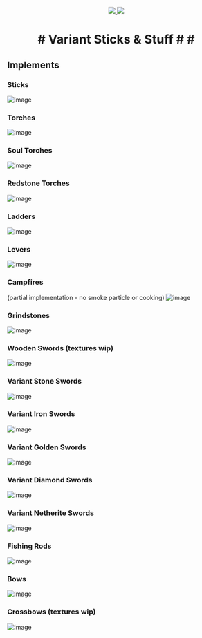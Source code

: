 <p align="center">
<a href="https://www.curseforge.com/minecraft/mc-mods/580723"><img src="https://cf.way2muchnoise.eu/full_580723_downloads.svg">
 <img src="http://cf.way2muchnoise.eu/versions/580723.svg"></a>
 </p>

<h1 align="center"> # Variant Sticks & Stuff # #

## Implements 

### Sticks
![image](https://user-images.githubusercontent.com/7688001/154689052-8a1683fd-c9c5-47b7-9040-23286c1c22fa.png)

### Torches
![image](https://user-images.githubusercontent.com/7688001/154686244-342fa118-bb94-4483-b56c-a2aa021036c2.png)

### Soul Torches
![image](https://user-images.githubusercontent.com/7688001/154686524-911a837b-bf68-4a0e-805e-20d1dbd30e79.png)

### Redstone Torches
![image](https://user-images.githubusercontent.com/7688001/154687483-3705d47f-4fe4-481e-9a4a-42af1e270990.png)

### Ladders
![image](https://user-images.githubusercontent.com/7688001/154687124-e6bdbd42-0b01-4e9a-b9fd-0e421deb6b04.png)
  
### Levers
![image](https://user-images.githubusercontent.com/7688001/154713882-225a4c42-faf8-4541-b664-362bb36fe125.png)

### Campfires
(partial implementation - no smoke particle or cooking)
![image](https://user-images.githubusercontent.com/7688001/154688038-c9d85f48-ce39-42b8-a455-3bb325420de5.png)

### Grindstones
![image](https://user-images.githubusercontent.com/7688001/154688179-b0a7fd43-671e-4e6b-86a4-6ed8ec1005f2.png)

### Wooden Swords (textures wip)
![image](https://user-images.githubusercontent.com/7688001/154710208-f9614084-72b4-4395-8faa-f33e10a7a684.png)

### Variant Stone Swords
![image](https://user-images.githubusercontent.com/7688001/154710380-44ebf583-102f-49ce-a511-991824cd8383.png)

### Variant Iron Swords
![image](https://user-images.githubusercontent.com/7688001/154710560-d955fdc1-4734-46a5-b2ad-9cc99ef5ec15.png)

### Variant Golden Swords
![image](https://user-images.githubusercontent.com/7688001/154710749-ee63d772-160e-4e2b-92e8-86142a97cf63.png)

### Variant Diamond Swords
![image](https://user-images.githubusercontent.com/7688001/154710887-44381566-2b98-44e9-a76c-75014b23ee48.png)

### Variant Netherite Swords
![image](https://user-images.githubusercontent.com/7688001/154711013-f87e0c17-6be0-4562-8360-2b9fcb3f8aae.png)

### Fishing Rods
![image](https://user-images.githubusercontent.com/7688001/154711138-14068778-3f97-4f74-bb21-795d9fd03c1b.png)

### Bows
![image](https://user-images.githubusercontent.com/7688001/154711305-f701c42d-291d-4ec0-8ef6-3a3b15f94a48.png)

### Crossbows (textures wip)
![image](https://user-images.githubusercontent.com/7688001/154711440-94df89d7-5a68-4bbc-922a-7a38aecf88df.png)
</p>

